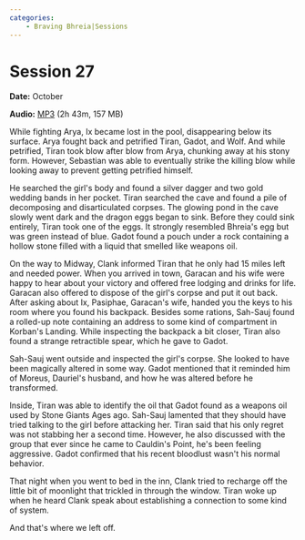 ```yaml
---
categories:
    - Braving Bhreia|Sessions
---
```


# Session 27

**Date:** October

**Audio:** [MP3](https://drive.google.com/file/d/1HAzKXRlr7GNfeR44BitVDsX0xHVD539N/view?usp=sharing) (2h 43m, 157 MB)

While fighting Arya, Ix became lost in the pool, disappearing below its surface. Arya fought back and petrified Tiran, Gadot, and Wolf. And while petrified, Tiran took blow after blow from Arya, chunking away at his stony form. However, Sebastian was able to eventually strike the killing blow while looking away to prevent getting petrified himself.

He searched the girl's body and found a silver dagger and two gold wedding bands in her pocket. Tiran searched the cave and found a pile of decomposing and disarticulated corpses. The glowing pond in the cave slowly went dark and the dragon eggs began to sink. Before they could sink entirely, Tiran took one of the eggs. It strongly resembled Bhreia's egg but was green instead of blue. Gadot found a pouch under a rock containing a hollow stone filled with a liquid that smelled like weapons oil.

On the way to Midway, Clank informed Tiran that he only had 15 miles left and needed power. When you arrived in town, Garacan and his wife were happy to hear about your victory and offered free lodging and drinks for life. Garacan also offered to dispose of the girl's corpse and put it out back. After asking about Ix, Pasiphae, Garacan's wife, handed you the keys to his room where you found his backpack. Besides some rations, Sah-Sauj found a rolled-up note containing an address to some kind of compartment in Korban's Landing. While inspecting the backpack a bit closer, Tiran also found a strange retractible spear, which he gave to Gadot.

Sah-Sauj went outside and inspected the girl's corpse. She looked to have been magically altered in some way. Gadot mentioned that it reminded him of Moreus, Dauriel's husband, and how he was altered before he transformed.

Inside, Tiran was able to identify the oil that Gadot found as a weapons oil used by Stone Giants Ages ago. Sah-Sauj lamented that they should have tried talking to the girl before attacking her. Tiran said that his only regret was not stabbing her a second time. However, he also discussed with the group that ever since he came to Cauldin's Point, he's been feeling aggressive. Gadot confirmed that his recent bloodlust wasn't his normal behavior.

That night when you went to bed in the inn, Clank tried to recharge off the little bit of moonlight that trickled in through the window. Tiran woke up when he heard Clank speak about establishing a connection to some kind of system.

And that's where we left off.
